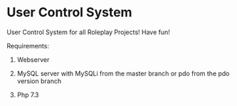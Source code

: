 # User Control System
 User Control System for all Roleplay Projects! Have fun!

Requirements:

1. Webserver

2. MySQL server with MySQLi from the master branch or pdo from the pdo version branch

3. Php 7.3
